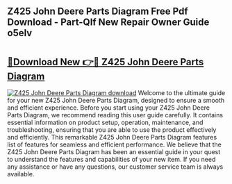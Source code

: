 ## Z425 John Deere Parts Diagram Free Pdf Download - Part-QIf New Repair Owner Guide o5elv

# <h2><a href="http://dfpxjf0.blite.top/?on=Z425+John+Deere+Parts+Diagram">🔗Download New 👉🔴 Z425 John Deere Parts Diagram</a></h2>

[![Z425 John Deere Parts Diagram download](https://i.imgur.com/lujVjoI.png)](http://dfpxjf0.blite.top/?on=Z425+John+Deere+Parts+Diagram)
Welcome to the ultimate guide for your new Z425 John Deere Parts Diagram, designed to ensure a smooth and efficient experience. Before you start using your Z425 John Deere Parts Diagram, we recommend reading this user guide carefully. It contains essential information on product setup, operation, maintenance, and troubleshooting, ensuring that you are able to use the product effectively and efficiently. This remarkable Z425 John Deere Parts Diagram features list of features for seamless and efficient performance. We believe that the Z425 John Deere Parts Diagram has been an essential guide in your quest to understand the features and capabilities of your new item. If you need any assistance or have any questions, our customer service team is always available.
